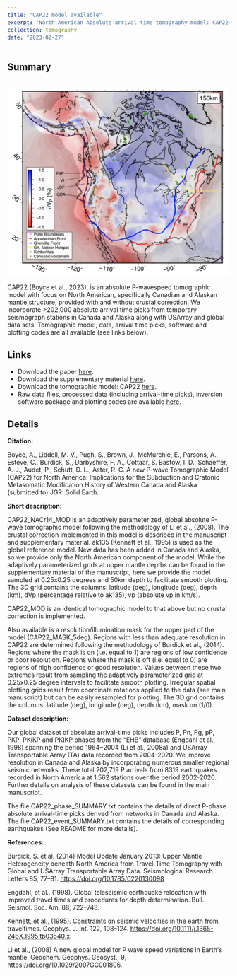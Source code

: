 ```yaml
---
title: "CAP22 model available"
excerpt: "North American Absolute arrival-time tomography model: CAP22<br/><img src='/images/2022JB025745-header.png'>"
collection: tomography
date: "2023-02-27"
---
```


## Summary

<br/><img src='/images/2022JB025745-f06.png'>

CAP22 (Boyce et al., 2023), is an absolute P-wavespeed tomographic model with focus on North American, specifically Canadian and Alaskan mantle structure, provided with and without crustal correction. We incorporate >202,000 absolute arrival time picks from temporary seismograph stations in Canada and Alaska along with USArray and global data sets. Tomographic model, data, arrival time picks, software and plotting codes are all available (see links below).

## Links

* Download the paper [here](/files/Boyce_et_al_2023_JGR_CAP22.pdf).
* Download the supplementary material [here](/files/ESUPP_Boyce_et_al_2023_JGR_CAP22.pdf).
* Download the tomographic model: CAP22 [here](https://doi.org/10.17611/dp/emc.2023.cap22.1).
* Raw data files, processed data (including arrival-time picks), inversion software package and plotting codes are available [here](https://doi.org/10.5281/zenodo.7510591).

## Details

**Citation:**

Boyce, A., Liddell, M. V., Pugh, S., Brown, J., McMurchie, E., Parsons, A., Estève, C., Burdick, S., Darbyshire, F. A., Cottaar, S. Bastow, I. D., Schaeffer, A. J., Audet, P., Schutt, D. L., Aster, R. C. A new P-wave Tomographic Model (CAP22) for North America: Implications for the Subduction and Cratonic Metasomatic Modification History of Western Canada and Alaska (submitted to) JGR: Solid Earth.

**Short description:**

CAP22_NACr14_MOD is an adaptively parameterized, global absolute P-wave tomographic model following the methodology of Li et al., (2008). The crustal correction implemented in this model is described in the manuscript and supplementary material. ak135 (Kennett et al., 1995) is used as the global reference model. New data has been added in Canada and Alaska, so we provide only the North American component of the model. While the adaptively parameterized grids at upper mantle depths can be found in the supplementary material of the manuscript, here we provide the model sampled at 0.25x0.25 degrees and 50km depth to facilitate smooth plotting. The 3D grid contains the columns: latitude (deg), longitude (deg), depth (km), dVp (percentage relative to ak135), vp (absolute vp in km/s).

CAP22_MOD is an identical tomographic model to that above but no crustal correction is implemented.

Also available is a resolution/illumination mask for the upper part of the model (CAP22_MASK_5deg). Regions with less than adequate resolution in CAP22 are determined following the methodology of Burdick et al., (2014). Regions where the mask is on (i.e. equal to 1) are regions of low confidence or poor resolution. Regions where the mask is off (i.e. equal to 0) are regions of high confidence or good resolution. Values between these two extremes result from sampling the adaptively parameterized grid at 0.25x0.25 degree intervals to facilitate smooth plotting. Irregular spatial plotting grids result from coordinate rotations applied to the data (see main manuscript) but can be easily resampled for plotting. The 3D grid contains the columns: latitude (deg), longitude (deg), depth (km), mask on (1/0). 

**Dataset description:**

Our global dataset of absolute arrival-time picks includes P, Pn, Pg, pP, PKP, PKiKP and PKIKP phases from the “EHB” database (Engdahl et al., 1998) spanning the period 1964−2004 (Li et al., 2008a) and USArray Transportable Array (TA) data recorded from 2004-2020. We improve resolution in Canada and Alaska by incorporating numerous smaller regional seismic networks. These total 202,719 P arrivals from 8319 earthquakes recorded in North America at 1,562 stations over the period 2002-2020. Further details on analysis of these datasets can be found in the main manuscript.

The file CAP22_phase_SUMMARY.txt contains the details of direct P-phase absolute arrival-time picks derived from networks in Canada and Alaska. The file CAP22_event_SUMMARY.txt contains the details of corresponding earthquakes (See README for more details).

**References:**

Burdick, S. et al. (2014) Model Update January 2013: Upper Mantle Heterogeneity beneath North America from Travel‐Time Tomography with Global and USArray Transportable Array Data. Seismological Research Letters 85, 77–81. https://doi.org/10.1785/0220130098

Engdahl, et al., (1998). Global teleseismic earthquake relocation with improved travel times and procedures for depth determination. Bull. Seismol. Soc. Am. 88, 722–743.

Kennett, et al., (1995). Constraints on seismic velocities in the earth from traveltimes. Geophys. J. Int. 122, 108–124. https://doi.org/10.1111/j.1365-246X.1995.tb03540.x.

Li et al., (2008) A new global model for P wave speed variations in Earth's mantle. Geochem. Geophys. Geosyst., 9, https://doi.org/10.1029/2007GC001806.
